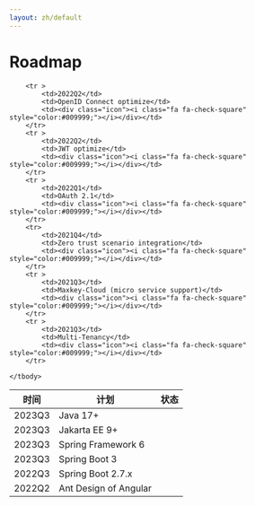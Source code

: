 ```yaml
---
layout: zh/default
---
```

<h1>Roadmap</h1>

<table border="0" class="table table-striped table-bordered ">
	<thead>
		<tr class="a">
			<th>时间</th>
			<th>计划</th>
			<th>状态</th>
		</tr>
	</thead>
	<tbody>
		<tr>
			<td>2023Q3</td>
			<td>Java 17+</td>
			<td></td>
		</tr>
		<tr >
			<td>2023Q3</td>
			<td>Jakarta EE 9+ </td>
			<td></td>
		</tr>
		<tr>
			<td>2023Q3</td>
			<td>Spring Framework 6</td>
			<td></td>
		</tr>
		<tr >
			<td>2023Q3</td>
			<td>Spring Boot 3 </td>
			<td></td>
		</tr>
		<tr >
			<td>2022Q3</td>
			<td>Spring Boot 2.7.x </td>
			<td><div class="icon"><i class="fa fa-check-square" style="color:#009999;"></i></div></td>
		</tr>
		<tr >
			<td>2022Q2</td>
			<td>Ant Design of Angular</td>
			<td><div class="icon"><i class="fa fa-check-square" style="color:#009999;"></i></div></td>
		</tr>
		
		<tr >
			<td>2022Q2</td>
			<td>OpenID Connect optimize</td>
			<td><div class="icon"><i class="fa fa-check-square" style="color:#009999;"></i></div></td>
		</tr>
		<tr >
			<td>2022Q2</td>
			<td>JWT optimize</td>
			<td><div class="icon"><i class="fa fa-check-square" style="color:#009999;"></i></div></td>
		</tr>
		<tr >
			<td>2022Q1</td>
			<td>OAuth 2.1</td>
			<td><div class="icon"><i class="fa fa-check-square" style="color:#009999;"></i></div></td>
		</tr>
		<tr>
			<td>2021Q4</td>
			<td>Zero trust scenario integration</td>
			<td><div class="icon"><i class="fa fa-check-square" style="color:#009999;"></i></div></td>
		</tr>
		<tr >
			<td>2021Q3</td>
			<td>Maxkey-Cloud (micro service support)</td>
			<td><div class="icon"><i class="fa fa-check-square" style="color:#009999;"></i></div></td>
		</tr>
		<tr >
			<td>2021Q3</td>
			<td>Multi-Tenancy</td>
			<td><div class="icon"><i class="fa fa-check-square" style="color:#009999;"></i></div></td>
		</tr>
		
	</tbody>
</table>